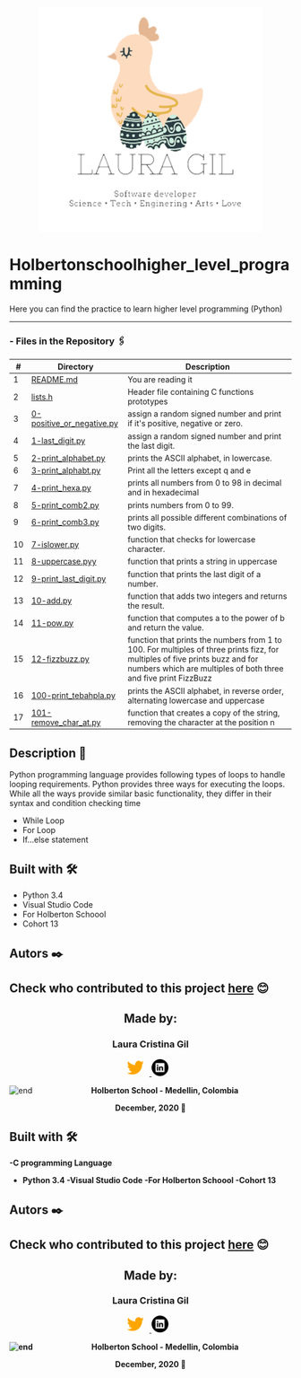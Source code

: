 <p align="center">
  <img src="https://github.com/lacrisy21/README-stuff/blob/main/Logomy.png" width="400"/>
 <br>
 </p>
</p>

# Holbertonschoolhigher_level_programming

Here you can find the practice to learn higher level programming (Python)

---
### - Files in the Repository 🖇️

#|Directory|Description
---|---|---
1|[README.md](./README.md)| You are reading it
2|[lists.h](./lists.h)| Header file containing C functions prototypes
3|[0-positive_or_negative.py](./0-positive_or_negative.py)|assign a random signed number and print if it's positive, negative or zero.
4|[1-last_digit.py](./1-last_digit.py)| assign a random signed number and print the last digit.
5|[2-print_alphabet.py](./2-print_alphabet.py)| prints the ASCII alphabet, in lowercase.
6|[3-print_alphabt.py](./3-print_alphabt.py)| Print all the letters except q and e
7|[4-print_hexa.py](./4-print_hexa.py)| prints all numbers from 0 to 98 in decimal and in hexadecimal
8|[5-print_comb2.py](./5-print_comb2.py)|prints numbers from 0 to 99.
9|[6-print_comb3.py](./6-print_comb3.py)|prints all possible different combinations of two digits.
10|[7-islower.py](./7-islower.py)|function that checks for lowercase character.
11|[8-uppercase.pyy](./8-uppercase.py)|function that prints a string in uppercase
12|[9-print_last_digit.py](./9-print_last_digit.py)|function that prints the last digit of a number.
13|[10-add.py](./10-add.py)|function that adds two integers and returns the result.
14|[11-pow.py](./11-pow.py)|function that computes a to the power of b and return the value.
15|[12-fizzbuzz.py](./12-fizzbuzz.py)|function that prints the numbers from 1 to 100. For multiples of three prints fizz, for multiples of five prints buzz and for numbers which are multiples of both three and five print FizzBuzz
16|[100-print_tebahpla.py](./100-print_tebahpla.py)|prints the ASCII alphabet, in reverse order, alternating lowercase and uppercase
17|[101-remove_char_at.py](./101-remove_char_at.py)|function that creates a copy of the string, removing the character at the position n

## Description 🚀

Python programming language provides following types of loops to handle looping requirements. Python provides three ways for executing the loops. While all the ways provide similar basic functionality, they differ in their syntax and condition checking time
- While Loop
- For Loop
- If...else statement

## Built with 🛠️
- Python 3.4
- Visual Studio Code
- For Holberton Schoool
- Cohort 13

## Autors ✒️

Check who contributed to this project [here](https://github.com/your/project/contributors)
😊
---
<p align="center">
  <h2 align="center">Made by:</h2>
    <h3 align="center">Laura Cristina Gil</h3>
      <p align="center">
        <a href="https://twitter.com/Laa_Titina" target="_blank">
            <img alt="twitter_page" src="https://github.com/lacrisy21/README-stuff/blob/main/twitter.png" style="float: center; margin-right: 10px" height="30" width="30">
        </a>
        <a href="https://www.linkedin.com/in/lcristinagil/" target="_blank">
            <img alt="linkedin_page" src="https://github.com/lacrisy21/README-stuff/blob/main/LinkedIn.png" style="float: center; margin-right: 10px" height="30"  width="30">
        </a>
      </p>
</p>

<p align="center">
   <img src="https://www.holbertonschool.com/holberton-logo.png"
     alt="end"
     style="float: left; margin-right: 10px;">
</p>
<p align="center">
<b>Holberton School - Medellin, Colombia<b><br>
</p>
<p align="center">
<b>December, 2020 🎄<b>
</p>

## Built with 🛠️
-C programming Language
- Python 3.4
-Visual Studio Code
-For Holberton Schoool
-Cohort 13

## Autors ✒️

Check who contributed to this project [here](https://github.com/your/project/contributors)
😊
---
<p align="center">
  <h2 align="center">Made by:</h2>
    <h3 align="center">Laura Cristina Gil</h3>
      <p align="center">
        <a href="https://twitter.com/Laa_Titina" target="_blank">
            <img alt="twitter_page" src="https://github.com/lacrisy21/README-stuff/blob/main/twitter.png" style="float: center; margin-right: 10px" height="30" width="30">
        </a>
        <a href="https://www.linkedin.com/in/lcristinagil/" target="_blank">
            <img alt="linkedin_page" src="https://github.com/lacrisy21/README-stuff/blob/main/LinkedIn.png" style="float: center; margin-right: 10px" height="30"  width="30">
        </a>
      </p>
</p>

<p align="center">
   <img src="https://www.holbertonschool.com/holberton-logo.png"
     alt="end"
     style="float: left; margin-right: 10px;">
</p>
<p align="center">
<b>Holberton School - Medellin, Colombia<b><br>
</p>
<p align="center">
<b>December, 2020 🎄<b>
</p>